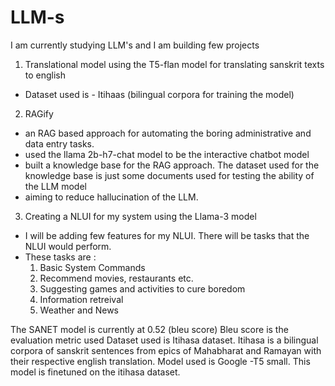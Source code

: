 # LLM-s
I am currently studying LLM's and I am building few projects
1. Translational model using the T5-flan model for translating sanskrit texts to english
- Dataset used is - Itihaas (bilingual corpora for training the model)

2. RAGify
- an RAG based approach for automating the boring administrative and data entry tasks.
- used the llama 2b-h7-chat model to be the interactive chatbot model
- built a knowledge base for the RAG approach. The dataset used for the knowledge base is just some documents used for testing the ability of the LLM model
- aiming to reduce hallucination of the LLM.
  
3. Creating a NLUI for my system using the Llama-3 model
- I will be adding few features for my NLUI. There will be tasks that the NLUI would perform.
- These tasks are :
  1. Basic System Commands
  2. Recommend movies, restaurants etc.
  3. Suggesting games and activities to cure boredom
  4. Information retreival
  5. Weather and News


The SANET model is currently at 0.52 (bleu score)
Bleu score is the evaluation metric used
Dataset used is Itihasa dataset.
Itihasa is a bilingual corpora of sanskrit sentences from epics of Mahabharat and Ramayan with their respective english translation.
Model used is Google -T5 small.
This model is finetuned on the itihasa dataset.
